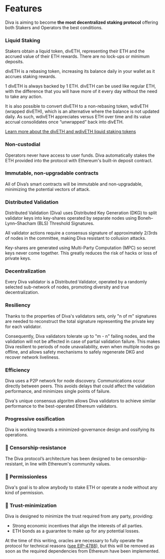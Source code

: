 

# Features

Diva is aiming to become **the most decentralized staking protocol** offering both Stakers and Operators the best conditions.

### **Liquid Staking**

Stakers obtain a liquid token, divETH, representing their ETH and the accrued value of their ETH rewards. There are no lock-ups or minimum deposits.

divETH is a rebasing token, increasing its balance daily in your wallet as it accrues staking rewards.

1 divETH is always backed by 1 ETH. divETH can be used like regular ETH, with the difference that you will have more of it every day without the need to take any action.

It is also possible to convert divETH to a non-rebasing token, wdivETH (wrapped divETH), which is an alternative where the balance is not updated daily. As such, wdivETH appreciates versus ETH over time and its value accrual consolidates once “unwrapped” back into divETH.

[Learn more about the divETH and wdivETH liquid staking tokens](4-lsd.md)

### **Non-custodial**

Operators never have access to user funds. Diva automatically stakes the ETH provided into the protocol with Ethereum's built-in deposit contract.

### **Immutable, non-upgradable contracts**

All of Diva’s smart contracts will be immutable and non-upgradable, minimizing the potential vectors of attack.

### **Distributed Validation** 

Distributed Validation (Diva) uses Distributed Key Generation (DKG) to split validator keys into key-shares operated by separate nodes using Boneh–Lynn–Shacham (BLS) Threshold Signatures. 

All validator actions require a consensus signature of approximately 2/3rds of nodes in the committee, making Diva resistant to collusion attacks.

Key-shares are generated using Multi-Party Computation (MPC) so secret keys never come together. This greatly reduces the risk of hacks or loss of private keys.

### **Decentralization**

Every Diva validator is a Distributed Validator, operated by a randomly selected sub-network of nodes, promoting diversity and true decentralization.

### **Resiliency**

Thanks to the properties of Diva's validators sets, only "n of m" signatures are needed to reconstruct the total signature representing the private key for each validator.

Consequently, Diva validators tolerate up to "m - n" failing nodes, and the validation will not be affected in case of partial validation failure. This makes Diva resilient to periods of node unavailability, even when multiple nodes go offline, and allows safety mechanisms to safely regenerate DKG and recover network liveliness.

###  **Efficiency**

Diva uses a P2P network for node discovery. Communications occur directly between peers. This avoids delays that could affect the validation performance, and minimizes single points of failure.

Diva's unique consensus algoritm allows Diva validators to achieve similar performance to the best-operated Ethereum validators.

### **Progressive ossification**

Diva is working towards a minimized-governance design and ossifying its operations.

### 💎 **Censorship-resistance**

The Diva protocol’s architecture has been designed to be censorship-resistant, in line with Ethereum's community values.

### 💎 **Permissionless** 

Diva's goal is to allow anybody to stake ETH or operate a node without any kind of permission.

### 💎 **Trust-minimization** 

Diva is designed to minimize the trust required from any party, providing:

- Strong economic incentives that align the interests of all parties.
- ETH bonds as a guarantee to make up for any potential losses.

At the time of this writing, oracles are necessary to fully operate the protocol for technical reasons ([see EIP-4788](https://eips.ethereum.org/EIPS/eip-4788)), but this will be removed as soon as the required dependencies from Ethereum have been implemented.

